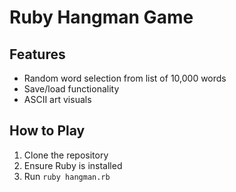 # Ruby Hangman Game

## Features
- Random word selection from list of 10,000 words
- Save/load functionality
- ASCII art visuals

## How to Play
1. Clone the repository
2. Ensure Ruby is installed
3. Run `ruby hangman.rb` 